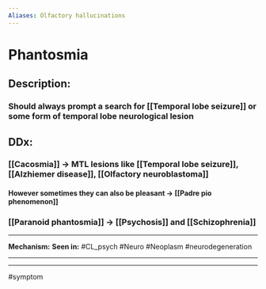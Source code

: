 ```yaml
---
Aliases: Olfactory hallucinations
---
```

# Phantosmia
## Description:
### Should always prompt a search for [[Temporal lobe seizure]] or some form of temporal lobe neurological lesion
## DDx:
### [[Cacosmia]] -> MTL lesions like [[Temporal lobe seizure]], [[Alzhiemer disease]], [[Olfactory neuroblastoma]]
#### However sometimes they can also be pleasant -> [[Padre pio phenomenon]]
### [[Paranoid phantosmia]] -> [[Psychosis]] and [[Schizophrenia]]



---
**Mechanism:**
**Seen in:** #CL_psych #Neuro #Neoplasm #neurodegeneration  

---

---
#symptom